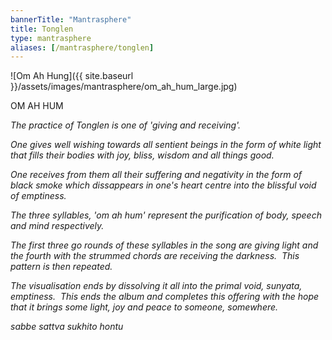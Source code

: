 ```yaml
---            
bannerTitle: "Mantrasphere" 
title: Tonglen  
type: mantrasphere
aliases: [/mantrasphere/tonglen]
---            
```

    
![Om Ah Hung]({{ site.baseurl }}/assets/images/mantrasphere/om_ah_hum_large.jpg)  

OM AH HUM  

<em>The practice of Tonglen is one of 'giving and receiving'.</em>  

<em>One gives well wishing towards all sentient beings in the form of white
light that fills their bodies with joy, bliss, wisdom and all things good.</em>  

<em>One receives from them all their suffering and negativity in the form of
black smoke which dissappears in one's heart centre into the blissful void of
emptiness.</em>  

<em>The three syllables, 'om ah hum' represent the purification of body, speech
and mind respectively.</em>  

<em>The first three go rounds of these syllables in the song are giving light
and the fourth with the strummed chords are receiving the darkness.  This
pattern is then repeated.</em>  

<em>The visualisation ends by dissolving it all into the primal void, sunyata,
emptiness.  This ends the album and completes this offering with the hope that
it brings some light, joy and peace to someone, somewhere.</em>  

<em>sabbe sattva sukhito hontu</em>  
